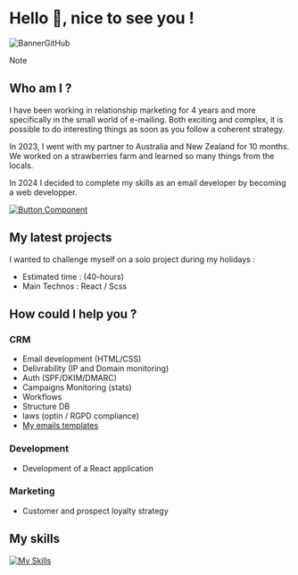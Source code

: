 # Hello 👋, nice to see you !

![BannerGitHub](https://github.com/VncPsq/VncPsq/assets/110898802/9b3ab79c-cfd4-4426-be72-bb0d5d159bd6)
> [!NOTE]


## Who am I ?

<p>I have been working in relationship marketing for 4 years and more specifically in the small world of e-mailing. Both exciting and complex, it is possible to do interesting things as soon as you follow a coherent strategy.

In 2023, I went with my partner to Australia and New Zealand for 10 months. We worked on a strawberries farm and learned so many things from the locals.</p>

In 2024 I decided to complete my skills as an email developer by becoming a web developper.

[![Button Component](https://readme-components.vercel.app/api?component=button&text=LinkedIn)](https://www.linkedin.com/in/vincentpasquiou/)


## My latest projects
I wanted to challenge myself on a solo project during my holidays : 
- Estimated time : (40-hours)
- Main Technos : React / Scss

## How could I help you ?

###  CRM
- Email development (HTML/CSS)
- Delivrability (IP and Domain monitoring)
- Auth (SPF/DKIM/DMARC)
- Campaigns Monitoring (stats)
- Workflows
- Structure DB
- laws (optin / RGPD compliance)
- [My emails templates](https://github.com/VncPsq/Emailing)

###  Development
- Development of a React application
###  Marketing
- Customer and prospect loyalty strategy




## My skills

[![My Skills](https://skillicons.dev/icons?i=js,html,css,react,nodejs,vite,npm,sass,tailwind,figma)](https://skillicons.dev)
